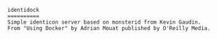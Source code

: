     identidock
    ==========
    Simple identicon server based on monsterid from Kevin Gaudin.
    From "Using Docker" by Adrian Mouat published by O'Reilly Media.
